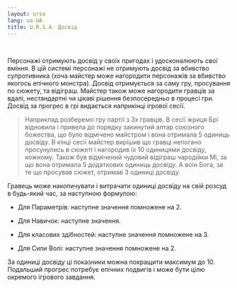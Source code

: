 ```yaml
---
layout: ursa
lang: ua-UA
title: U.R.S.A. Досвід
---
```


<div id="nav-placeholder"></div>
<script>
$(function(){
  $("#nav-placeholder").load("/ursa_doc/navbar.html");
});
</script>

<br>

Персонажі отримують досвід у своїх пригодах і удосконалюють свої вміння.
В цій системі персонажі не отримують досвід за вбивство супротивника
(хоча майстер може нагородити персонажів за вбивство якогось епічного
монстра). Досвід отримується за саму гру, просування по сюжету, та
відіграш. Майстер також може нагородити гравців за вдалі, нестандартні
чи цікаві рішення безпосередньо в процесі гри. Досвід за прогрес в грі
видається наприкінці ігрової сесії.

> Наприклад розберемо гру партії з 3х гравців.
> В сесії жриця Брі відновила і привела до порядку закинутий алтар
> союзного божества, що було відмічено майстром і вона отримала 5 одиниць
> досвіду. В кінці сесії майстер вирішив що гравці непогано просунулись
> в сюжеті і нагородив їх 10 одиницями досвіду, кожному. Також був
> відмічений чудовий відіграш чародійки Мі, за що вона отримала 5
> додаткових одиниць досвіду. А воїн Бога, за те що просував сюжет,
> отримав 3 одиниці досвіду.

Гравець може накопичувати і витрачати одиниці досвіду на свій розсуд в
будь-який час, за наступною формулою:

- Для Параметрів: наступне значення помножене на 2.

- Для Навичок: наступне значення.

- Для класових здібностей: наступне значення помножене на 3.

- Для Сили Волі: наступне значення помножене на 2.

За одиниці досвіду ці показники можна покращити максимум до 10. Подальший
прогрес потребує епічних подвигів і може бути цілю окремого ігрового
завдання.
